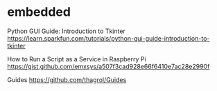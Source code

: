 # embedded

Python GUI Guide: Introduction to Tkinter
https://learn.sparkfun.com/tutorials/python-gui-guide-introduction-to-tkinter


How to Run a Script as a Service in Raspberry Pi 
https://gist.github.com/emxsys/a507f3cad928e66f6410e7ac28e2990f

Guides
https://github.com/thagrol/Guides
